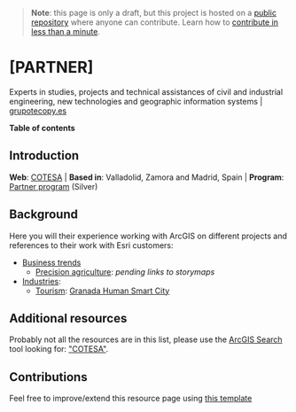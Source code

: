 > **Note**: this page is only a draft, but this project is hosted on a [public repository](https://github.com/hhkaos/awesome-arcgis) where anyone can contribute. Learn how to [contribute in less than a minute](https://github.com/hhkaos/awesome-arcgis/blob/master/CONTRIBUTING.md#contributions).

# [PARTNER]

Experts in studies, projects and technical assistances of civil and industrial engineering, new technologies and geographic information systems | [grupotecopy.es](https://www.grupotecopy.es/es/nosotros/organizacion/cotesa)

<!-- START doctoc generated TOC please keep comment here to allow auto update -->
<!-- DON'T EDIT THIS SECTION, INSTEAD RE-RUN doctoc TO UPDATE -->
**Table of contents**


<!-- END doctoc generated TOC please keep comment here to allow auto update -->

## Introduction

**Web**: [COTESA](http://partners.esri.com/PartnerDetail?id=a2T70000000TNMyEAO) | **Based in**: Valladolid, Zamora and Madrid, Spain | **Program**: [Partner program](../../programs/partner-program/README.md) (Silver)

## Background

Here you will their experience working with ArcGIS on different projects and references to their work with Esri customers:

* [Business trends](../../../business-trends/README.md)
    * [Precision agriculture](../../../business-trends/precision-agriculture/README.md): *pending links to storymaps*
* [Industries](../../../industries/README.md):
    * [Tourism](../../../industries/tourism/README.md): [Granada Human Smart City](http://www.esri.es/caso-de-exito/granada-human-smartcity/)

## Additional resources

Probably not all the resources are in this list, please use the [ArcGIS Search](https://esri-es.github.io/arcgis-search/) tool looking for: ["COTESA"](https://esri-es.github.io/arcgis-search/?search="COTESA"&utm_campaign=awesome-list&utm_source=awesome-list&utm_medium=page).

## Contributions

Feel free to improve/extend this resource page using [this template](../../../../PARTNER_PAGE_TEMPLATE.md)
